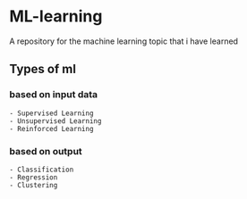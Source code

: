 # ML-learning
A repository for the machine learning topic that i have learned 

## Types of ml
  ### based on input data
    - Supervised Learning
    - Unsupervised Learning
    - Reinforced Learning

  ### based on output
    - Classification
    - Regression
    - Clustering
